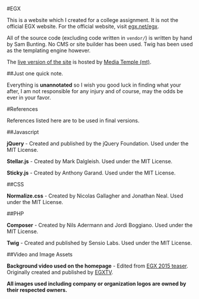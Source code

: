 #EGX

This is a website which I created for a college assignment. It is not the official EGX website. For the official website, visit [egx.net/egx](http://egx.net/egx).

All of the source code (excluding code written in `vendor/`) is written by hand by Sam Bunting. No CMS or site builder has been used. Twig has been used as the templating engine however.

The [live version of the site](http://egx.sambunting.biz) is hosted by [Media Temple (mt)](http://mediatemple.net).

##Just one quick note.

Everything is **unannotated** so I wish you good luck in finding what your after, I am not responsible for any injury and of course, may the odds be ever in your favor.

#References

References listed here are to be used in final versions.

##Javascript

**jQuery** - Created and published by the jQuery Foundation. Used under the MIT License.

**Stellar.js** - Created by Mark Dalgleish. Used under the MIT License.

**Sticky.js** - Created by Anthony Garand. Used under the MIT License.

##CSS

**Normalize.css** - Created by Nicolas Gallagher and Jonathan Neal. Used under the MIT License.

##PHP 

**Composer** - Created by Nils Adermann and Jordi Boggiano. Used under the MIT License.

**Twig** - Created and published by Sensio Labs. Used under the MIT License.

##Video and Image Assets

**Background video used on the homepage** - Edited from [EGX 2015 teaser](https://www.youtube.com/watch?v=6x162iVT7OM). Originally created and published by [EGXTV](https://www.youtube.com/channel/UCejV0ECovLMARGaPwzaRoOA).

**All images used including company or organization logos are owned by their respected owners.**
